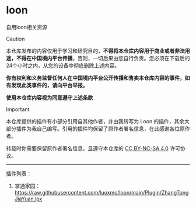 # loon
自用loon相关资源

> [!CAUTION]
> 本仓库发布的内容仅用于学习和研究目的，**不得将本仓库内容用于商业或者非法用途，不得在中国境内平台传播**。否则，一切后果由您自行负责。您必须在下载后的24个小时之内，从您的设备中彻底删除上述内容。
> 
> **你有权利和义务监督任何人在中国境内平台公开传播和售卖本仓库内容的事件，如有发现此类事件的，请向平台举报。**
>
> **使用本仓库内容视为同意遵守上述条款**

> [!IMPORTANT]
> 本仓库提供的插件有小部分引用自其他作者，并由我转写为 Loon 的插件，其余大部分插件为我自己编写。引用的插件均保留了原作者署名信息，在此感谢各位原作者。
> 
> 转载时你需要保留原作者署名信息，且遵守本仓库的 [CC BY-NC-SA 4.0](LICENSE) 许可协议。

------

插件列表：
1. 掌通家园：https://raw.githubusercontent.com/luoxmc/loon/main/Plugin/ZhangTongJiaYuan.lpx


